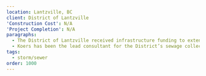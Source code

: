 ```yaml
---
location: Lantzville, BC
client: District of Lantzville
'Construction Cost': N/A
'Project Completion': N/A
paragraphs:
  - The District of Lantzville received infrastructure funding to extend the regional sewer system into Lantzville to provide a sanitary sewage collection system to the residents who had historically relied upon individual sewage disposal fields, which in many cases were well beyond their useful lifespan.
  - Koers has been the lead consultant for the District’s sewage collection system which, to date, has included extension of the foreshore trunk sewer, over 10 km of new gravity main, 800 m of new forcemain and two lift stations installed over three phases.
tags:
  - storm/sewer
order: 1000
---
```

